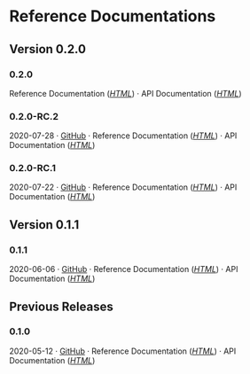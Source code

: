 # Reference Documentations

## Version 0.2.0

### 0.2.0 <Badge text="Latest Snapshot" type="warn" vertical="top"/> 
Reference Documentation (_[HTML](https://chhorz.github.io/oas-generator/docs/0.2.0-SNAPSHOT/oas-generator.html)_) · API Documentation (_[HTML](https://chhorz.github.io/oas-generator/docs/0.2.0-SNAPSHOT/apidocs/)_)

### 0.2.0-RC.2 <Badge text="Release Candidate 2" type="error" vertical="top"/> 
2020-07-28 · [GitHub](https://github.com/chhorz/oas-generator/releases/tag/v0.2.0.RC2) · Reference Documentation (_[HTML](https://chhorz.github.io/oas-generator/docs/0.2.0-RC.2/oas-generator.html)_) · API Documentation (_[HTML](https://chhorz.github.io/oas-generator/docs/0.2.0-RC.2/apidocs/)_)

### 0.2.0-RC.1 <Badge text="Release Candidate 1" type="error" vertical="top"/> 
2020-07-22 · [GitHub](https://github.com/chhorz/oas-generator/releases/tag/v0.2.0.RC1) · Reference Documentation (_[HTML](https://chhorz.github.io/oas-generator/docs/0.2.0-RC.1/oas-generator.html)_) · API Documentation (_[HTML](https://chhorz.github.io/oas-generator/docs/0.2.0-RC.1/apidocs/)_)

## Version 0.1.1

### 0.1.1 <Badge text="Latest Release" vertical="top"/> 
2020-06-06 · [GitHub](https://github.com/chhorz/oas-generator/releases/tag/v0.1.1) · Reference Documentation (_[HTML](https://chhorz.github.io/oas-generator/docs/0.1.1/oas-generator.html)_) · API Documentation (_[HTML](https://chhorz.github.io/oas-generator/docs/0.1.1/apidocs/)_)

## Previous Releases

### 0.1.0 
2020-05-12 · [GitHub](https://github.com/chhorz/oas-generator/releases/tag/v0.1.0) · Reference Documentation (_[HTML](https://chhorz.github.io/oas-generator/docs/0.1.0/oas-generator.html)_) · API Documentation (_[HTML](https://chhorz.github.io/oas-generator/docs/0.1.0/apidocs/)_)
